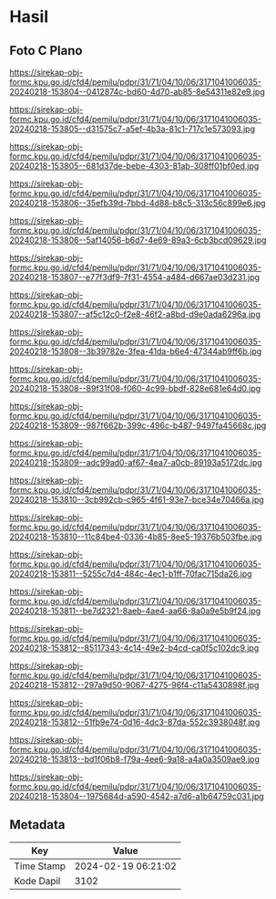 # Hasil

## Foto C Plano

https://sirekap-obj-formc.kpu.go.id/cfd4/pemilu/pdpr/31/71/04/10/06/3171041006035-20240218-153804--0412874c-bd60-4d70-ab85-8e54311e82e9.jpg

https://sirekap-obj-formc.kpu.go.id/cfd4/pemilu/pdpr/31/71/04/10/06/3171041006035-20240218-153805--d31575c7-a5ef-4b3a-81c1-717c1e573093.jpg

https://sirekap-obj-formc.kpu.go.id/cfd4/pemilu/pdpr/31/71/04/10/06/3171041006035-20240218-153805--681d37de-bebe-4303-81ab-308ff01bf0ed.jpg

https://sirekap-obj-formc.kpu.go.id/cfd4/pemilu/pdpr/31/71/04/10/06/3171041006035-20240218-153806--35efb39d-7bbd-4d88-b8c5-313c56c899e6.jpg

https://sirekap-obj-formc.kpu.go.id/cfd4/pemilu/pdpr/31/71/04/10/06/3171041006035-20240218-153806--5af14056-b6d7-4e69-89a3-6cb3bcd09629.jpg

https://sirekap-obj-formc.kpu.go.id/cfd4/pemilu/pdpr/31/71/04/10/06/3171041006035-20240218-153807--e77f3df9-7f31-4554-a484-d667ae03d231.jpg

https://sirekap-obj-formc.kpu.go.id/cfd4/pemilu/pdpr/31/71/04/10/06/3171041006035-20240218-153807--af5c12c0-f2e8-46f2-a8bd-d9e0ada6296a.jpg

https://sirekap-obj-formc.kpu.go.id/cfd4/pemilu/pdpr/31/71/04/10/06/3171041006035-20240218-153808--3b39782e-3fea-41da-b6e4-47344ab9ff6b.jpg

https://sirekap-obj-formc.kpu.go.id/cfd4/pemilu/pdpr/31/71/04/10/06/3171041006035-20240218-153808--89f31f08-f060-4c99-bbdf-828e681e64d0.jpg

https://sirekap-obj-formc.kpu.go.id/cfd4/pemilu/pdpr/31/71/04/10/06/3171041006035-20240218-153809--987f662b-399c-496c-b487-9497fa45668c.jpg

https://sirekap-obj-formc.kpu.go.id/cfd4/pemilu/pdpr/31/71/04/10/06/3171041006035-20240218-153809--adc99ad0-af67-4ea7-a0cb-89193a5172dc.jpg

https://sirekap-obj-formc.kpu.go.id/cfd4/pemilu/pdpr/31/71/04/10/06/3171041006035-20240218-153810--3cb992cb-c965-4f61-93e7-bce34e70466a.jpg

https://sirekap-obj-formc.kpu.go.id/cfd4/pemilu/pdpr/31/71/04/10/06/3171041006035-20240218-153810--11c84be4-0336-4b85-8ee5-19376b503fbe.jpg

https://sirekap-obj-formc.kpu.go.id/cfd4/pemilu/pdpr/31/71/04/10/06/3171041006035-20240218-153811--5255c7d4-484c-4ec1-b1ff-70fac715da26.jpg

https://sirekap-obj-formc.kpu.go.id/cfd4/pemilu/pdpr/31/71/04/10/06/3171041006035-20240218-153811--be7d2321-8aeb-4ae4-aa66-8a0a9e5b9f24.jpg

https://sirekap-obj-formc.kpu.go.id/cfd4/pemilu/pdpr/31/71/04/10/06/3171041006035-20240218-153812--85117343-4c14-49e2-b4cd-ca0f5c102dc9.jpg

https://sirekap-obj-formc.kpu.go.id/cfd4/pemilu/pdpr/31/71/04/10/06/3171041006035-20240218-153812--297a9d50-9067-4275-96f4-c11a5430898f.jpg

https://sirekap-obj-formc.kpu.go.id/cfd4/pemilu/pdpr/31/71/04/10/06/3171041006035-20240218-153812--51fb9e74-0d16-4dc3-87da-552c3938048f.jpg

https://sirekap-obj-formc.kpu.go.id/cfd4/pemilu/pdpr/31/71/04/10/06/3171041006035-20240218-153813--bd1f06b8-f79a-4ee6-9a18-a4a0a3509ae9.jpg

https://sirekap-obj-formc.kpu.go.id/cfd4/pemilu/pdpr/31/71/04/10/06/3171041006035-20240218-153804--1975684d-a590-4542-a7d6-a1b64759c031.jpg


## Metadata

| Key        | Value               |
| ---------- | ------------------- |
| Time Stamp | 2024-02-19 06:21:02 |
| Kode Dapil | 3102                |




